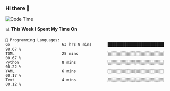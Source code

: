 ### Hi there 👋

<!--
**CrazyCollin/crazycollin** is a ✨ _special_ ✨ repository because its `README.md` (this file) appears on your GitHub profile.

Here are some ideas to get you started:

- 🔭 I’m currently working on ...
- 🌱 I’m currently learning ...
- 👯 I’m looking to collaborate on ...
- 🤔 I’m looking for help with ...
- 💬 Ask me about ...
- 📫 How to reach me: ...
- 😄 Pronouns: ...
- ⚡ Fun fact: ...
-->

<!--START_SECTION:waka-->
![Code Time](http://img.shields.io/badge/Code%20Time-1%2C359%20hrs%2034%20mins-blue)

📊 **This Week I Spent My Time On** 

```text
💬 Programming Languages: 
Go                       63 hrs 8 mins       █████████████████████████   98.67 % 
TOML                     25 mins             ░░░░░░░░░░░░░░░░░░░░░░░░░   00.67 % 
Python                   8 mins              ░░░░░░░░░░░░░░░░░░░░░░░░░   00.22 % 
YAML                     6 mins              ░░░░░░░░░░░░░░░░░░░░░░░░░   00.17 % 
Text                     4 mins              ░░░░░░░░░░░░░░░░░░░░░░░░░   00.12 % 
```


<!--END_SECTION:waka-->
